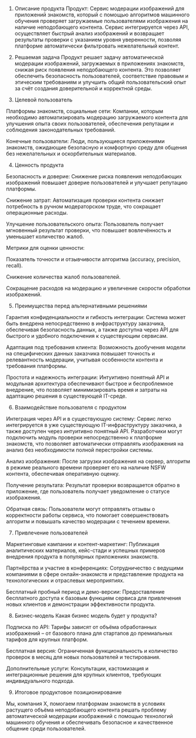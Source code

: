 1. Описание продукта
Продукт:
Сервис модерации изображений для приложений знакомств, который с помощью алгоритмов машинного обучения проверяет загружаемые пользователями изображения на наличие неподобающего контента. Сервис интегрируется через API, осуществляет быстрый анализ изображений и возвращает результаты проверки с указанием уровня уверенности, позволяя платформе автоматически фильтровать нежелательный контент.

2. Решаемая задача
Продукт решает задачу автоматической модерации изображений, загружаемых в приложениях знакомств, снижая риск появления неподобающего контента. Это позволяет обеспечить безопасность пользователей, соответствие правовым и этическим требованиям и улучшить общий пользовательский опыт за счёт создания доверительной и корректной среды.

3. Целевой пользователь

Платформы знакомств, социальные сети:
Компании, которым необходимо автоматизировать модерацию загружаемого контента для улучшения опыта своих пользователей, обеспечения репутации и соблюдения законодательных требований.

Конечные пользователи:
Люди, пользующиеся приложениями знакомств, ожидающие безопасную и комфортную среду для общения без нежелательных и оскорбительных материалов.


4. Ценность продукта

Безопасность и доверие:
Снижение риска появления неподобающих изображений повышает доверие пользователей и улучшает репутацию платформы.

Снижение затрат:
Автоматизация проверки контента снижает потребность в ручном модераторском труде, что сокращает операционные расходы.

Улучшение пользовательского опыта:
Пользователь получает мгновенный результат проверки, что повышает вовлечённость и уменьшает количество жалоб.

Метрики для оценки ценности:

Показатель точности и отзывчивости алгоритма (accuracy, precision, recall).

Снижение количества жалоб пользователей.

Сокращение расходов на модерацию и увеличение скорости обработки изображений.

5. Преимущества перед альтернативными решениями

Гарантия конфиденциальности и гибкость интеграции:
Система может быть внедрена непосредственно в инфраструктуру заказчика, обеспечивая безопасность данных, а также доступна через API для быстрого и удобного подключения к существующим сервисам.

Адаптация под требования клиента:
Возможность дообучения модели на специфических данных заказчика повышает точность и релевантность модерации, учитывая особенности контента и требования платформы.

Простота и надежность интеграции:
Интуитивно понятный API и модульная архитектура обеспечивают быстрое и беспроблемное внедрение, что позволяет минимизировать время и затраты на адаптацию решения в существующей IT-среде.

6. Взаимодействие пользователя с продуктом

Интеграция через API и в существующую систему:
Сервис легко интегрируется в уже существующую IT-инфраструктуру заказчика, а также доступен через интуитивно понятный API. Разработчики могут подключить модуль проверки непосредственно к платформе знакомств, что позволяет автоматически отправлять изображения на анализ без необходимости полной перестройки системы.

Анализ изображения:
После загрузки изображения на сервер, алгоритм в режиме реального времени проверяет его на наличие NSFW контента, обеспечивая оперативную оценку.

Получение результата:
Результат проверки возвращается обратно в приложение, где пользователь получает уведомление о статусе изображения.

Обратная связь:
Пользователи могут отправлять отзывы о корректности работы сервиса, что помогает совершенствовать алгоритм и повышать качество модерации с течением времени.

7. Привлечение пользователей

Маркетинговые кампании и контент-маркетинг:
Публикация аналитических материалов, кейс-стади и успешных примеров внедрения продукта в популярных приложениях знакомств.

Партнёрства и участие в конференциях:
Сотрудничество с ведущими компаниями в сфере онлайн-знакомств и представление продукта на технологических и отраслевых мероприятиях.

Бесплатный пробный период и демо-версии:
Предоставление бесплатного доступа к базовым функциям сервиса для привлечения новых клиентов и демонстрации эффективности продукта.

8. Бизнес-модель
Какая бизнес модель будет у продукта?

Подписка по API:
Тарифы зависят от объёма обработанных изображений – от базового плана для стартапов до премиальных тарифов для крупных платформ.

Бесплатная версия:
Ограниченная функциональность и количество проверок в месяц для новых пользователей и тестирования.

Дополнительные услуги:
Консультации, кастомизация и интеграционные решения для крупных клиентов, требующих индивидуального подхода.

9. Итоговое продуктовое позиционирование

Мы, компания X, помогаем платформам знакомств в условиях растущего объёма неподобающего контента решать проблему автоматической модерации изображений с помощью технологий машинного обучения и обеспечивать безопасное и качественное общение среди пользователей.